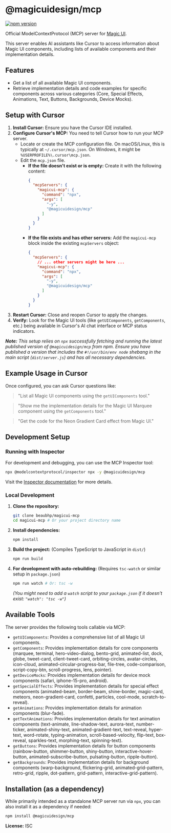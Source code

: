 # @magicuidesign/mcp

[![npm version](https://badge.fury.io/js/%40magicuidesign%2Fmcp.svg)](https://badge.fury.io/js/%40magicuidesign%2Fmcp)

Official ModelContextProtocol (MCP) server for [Magic UI](https://magicui.design/).

This server enables AI assistants like Cursor to access information about Magic UI components, including lists of available components and their implementation details.

## Features

*   Get a list of all available Magic UI components.
*   Retrieve implementation details and code examples for specific components across various categories (Core, Special Effects, Animations, Text, Buttons, Backgrounds, Device Mocks).

## Setup with Cursor

1.  **Install Cursor:** Ensure you have the Cursor IDE installed.
2.  **Configure Cursor's MCP:** You need to tell Cursor how to run your MCP server.
    *   Locate or create the MCP configuration file. On macOS/Linux, this is typically at `~/.cursor/mcp.json`. On Windows, it might be `%USERPROFILE%\.cursor\mcp.json`.
    *   Edit the `mcp.json` file.
        *   **If the file doesn't exist or is empty:** Create it with the following content:
            ```json
            {
              "mcpServers": {
                "magicui-mcp": {
                  "command": "npx",
                  "args": [
                    "-y",
                    "@magicuidesign/mcp"
                  ]
                }
              }
            }
            ```
        *   **If the file exists and has other servers:** Add the `magicui-mcp` block inside the existing `mcpServers` object:
            ```json
            {
              "mcpServers": {
                // ... other servers might be here ...
                "magicui-mcp": {
                  "command": "npx",
                  "args": [
                    "-y",
                    "@magicuidesign/mcp"
                  ]
                }
              }
            }
            ```
3.  **Restart Cursor:** Close and reopen Cursor to apply the changes.
4.  **Verify:** Look for the Magic UI tools (like `getUIComponents`, `getComponents`, etc.) being available in Cursor's AI chat interface or MCP status indicators.

***Note:** This setup relies on `npx` successfully fetching and running the *latest published version* of `@magicuidesign/mcp` from npm. Ensure you have published a version that includes the `#!/usr/bin/env node` shebang in the main script (`dist/server.js`) and has all necessary dependencies.*

## Example Usage in Cursor

Once configured, you can ask Cursor questions like:

> "List all Magic UI components using the `getUIComponents` tool."

> "Show me the implementation details for the Magic UI Marquee component using the `getComponents` tool."

> "Get the code for the Neon Gradient Card effect from Magic UI."

## Development Setup

### Running with Inspector

For development and debugging, you can use the MCP Inspector tool:

```bash
npx @modelcontextprotocol/inspector npx -y @magicuidesign/mcp
```

Visit the [Inspector documentation](https://docs.modelcontextprotocol.dev/mcp-inspector/introduction) for more details.

### Local Development

1.  **Clone the repository:**
    ```bash
    git clone beaubhp/magicui-mcp
    cd magicui-mcp # Or your project directory name
    ```
2.  **Install dependencies:**
    ```bash
    npm install
    ```
3.  **Build the project:** (Compiles TypeScript to JavaScript in `dist/`)
    ```bash
    npm run build
    ```
4.  **For development with auto-rebuilding:** (Requires `tsc-watch` or similar setup in `package.json`)
    ```bash
    npm run watch # Or: tsc -w
    ```
    *(You might need to add a `watch` script to your `package.json` if it doesn't exist: `"watch": "tsc -w"`)*

## Available Tools

The server provides the following tools callable via MCP:

*   `getUIComponents`: Provides a comprehensive list of all Magic UI components.
*   `getComponents`: Provides implementation details for core components (marquee, terminal, hero-video-dialog, bento-grid, animated-list, dock, globe, tweet-card, client-tweet-card, orbiting-circles, avatar-circles, icon-cloud, animated-circular-progress-bar, file-tree, code-comparison, script-copy-btn, scroll-progress, lens, pointer).
*   `getDeviceMocks`: Provides implementation details for device mock components (safari, iphone-15-pro, android).
*   `getSpecialEffects`: Provides implementation details for special effect components (animated-beam, border-beam, shine-border, magic-card, meteors, neon-gradient-card, confetti, particles, cool-mode, scratch-to-reveal).
*   `getAnimations`: Provides implementation details for animation components (blur-fade).
*   `getTextAnimations`: Provides implementation details for text animation components (text-animate, line-shadow-text, aurora-text, number-ticker, animated-shiny-text, animated-gradient-text, text-reveal, hyper-text, word-rotate, typing-animation, scroll-based-velocity, flip-text, box-reveal, sparkles-text, morphing-text, spinning-text).
*   `getButtons`: Provides implementation details for button components (rainbow-button, shimmer-button, shiny-button, interactive-hover-button, animated-subscribe-button, pulsating-button, ripple-button).
*   `getBackgrounds`: Provides implementation details for background components (warp-background, flickering-grid, animated-grid-pattern, retro-grid, ripple, dot-pattern, grid-pattern, interactive-grid-pattern).

## Installation (as a dependency)

While primarily intended as a standalone MCP server run via `npx`, you can also install it as a dependency if needed:

```bash
npm install @magicuidesign/mcp
```

**License:** ISC
